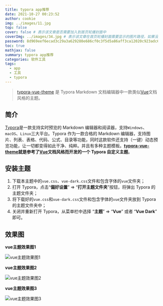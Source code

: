 ```yaml
---
title: typora app推荐
date: 2021-10-27 00:23:52
author: cookie
img: ../images/11.jpg
top: false
cover: false # 表示该文章是否需要加入到首页轮播封面中
coverImg: ../images/34.jpg # 表示该文章在首页轮播封面需要显示的图片路径，如果没有，则默认使用文章的特色图片
password: 8d969eef6ecad3c29a3a629280e686cf0c3f5d5a86aff3ca12020c923adc6c92
toc: true
mathjax: false
summary: typora app推荐
categories: 软件工具
tags:
  - app
  - 工具
  - typora
---
```

> [typora-vue-theme](https://github.com/blinkfox/typora-vue-theme) 是 Typora Markdown 文档编辑器中一款类似[Vue](https://vuejs.org/)文档风格的主题。

## [](#简介 "简介")简介

[Typora](https://www.typora.io/)是一款支持实时预览的 Markdown 编辑器和阅读器，支持`Windows`、`macOS`、`Linux`三大平台。Typora 作为一款合格的 Markdown 编辑器，支持图片、列表、表格、代码、公式、目录等功能，同时这款软件还支持（一键）动态预览功能，让一切都变得如此干净、纯粹。并且有多种主题模板。**[typora-vue-theme](https://github.com/blinkfox/typora-vue-theme)就是参考了[Vue](https://vuejs.org/)文档风格而开发的一个 Typora 自定义主题**。

## [](#安装主题 "安装主题")安装主题

1.  下载本主题中的`vue.css`、`vue-dark.css`文件和包含字体的`vue`文件夹；
2.  打开 Typora，点击“**偏好设置**” => “**打开主题文件夹**”按钮，将弹出 Typora 的主题文件夹；
3.  将下载好的`vue.css`和`vue-dark.css`文件和包含字体的`vue`文件夹放到 Typora 的主题文件夹中；
4.  关闭并重新打开 Typora，从菜单栏中选择 “**主题**” => “**Vue**” 或者 “**Vue Dark**” 即可。

## [](#效果图 "效果图")效果图

**vue主题效果图1**

![vue主题效果图1](01.png)

**vue主题效果图2**

![vue主题效果图2](02.png)

**vue主题效果图3**

![vue主题效果图3](03.png)